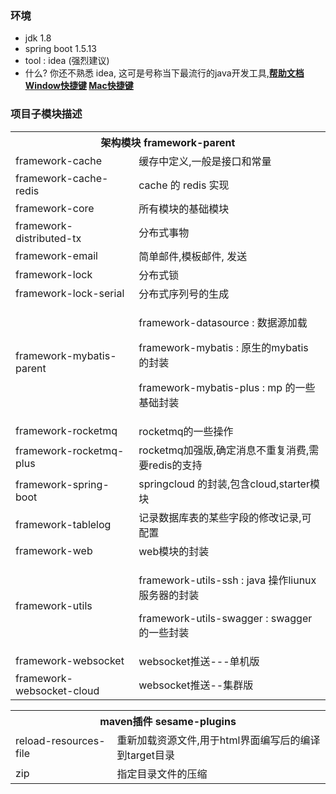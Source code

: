 ### 环境
- jdk 1.8
- spring boot 1.5.13
- tool : idea (强烈建议)
- 什么? 你还不熟悉 idea, 这可是号称当下最流行的java开发工具,**[帮助文档](https://github.com/judasn/IntelliJ-IDEA-Tutorial) [Window快捷键](https://github.com/judasn/IntelliJ-IDEA-Tutorial/blob/master/keymap-introduce.md) [Mac快捷键](https://github.com/judasn/IntelliJ-IDEA-Tutorial/blob/master/keymap-mac-introduce.md)** 

### 项目子模块描述
<table>
    <tr>
        <th colspan="2">架构模块 framework-parent</th>
    </tr>
    <tr>
        <td>framework-cache</td>
        <td>缓存中定义,一般是接口和常量</td>
    </tr>
    <tr>
        <td>framework-cache-redis</td>
        <td>cache 的 redis 实现</td>
    </tr>
    <tr>
        <td>framework-core</td>
        <td>所有模块的基础模块</td>
    </tr>
    <tr>
        <td>framework-distributed-tx</td>
        <td>分布式事物</td>
    </tr>
    <tr>
        <td>framework-email</td>
        <td>简单邮件,模板邮件, 发送</td>
    </tr>
    <tr>
        <td>framework-lock</td>
        <td>分布式锁</td>
    </tr>
    <tr>
        <td>framework-lock-serial</td>
        <td>分布式序列号的生成</td>
    </tr>
    <tr>
        <td>framework-mybatis-parent</td>
        <td>
            <p>framework-datasource : 数据源加载</p>
            <p>framework-mybatis : 原生的mybatis 的封装</p>
            <p>framework-mybatis-plus : mp 的一些基础封装</p>
        </td>
    </tr>
    <tr>
        <td>framework-rocketmq</td>
        <td>rocketmq的一些操作</td>
    </tr>
    <tr>
            <td>framework-rocketmq-plus</td>
            <td>rocketmq加强版,确定消息不重复消费,需要redis的支持</td>
        </tr>
    <tr>
        <td>framework-spring-boot</td>
        <td>springcloud 的封装,包含cloud,starter模块</td>
    </tr>
    <tr>
        <td>framework-tablelog</td>
        <td>记录数据库表的某些字段的修改记录,可配置</td>
    </tr>
    <tr>
        <td>framework-web</td>
        <td>web模块的封装</td>
    </tr>
    <tr>
        <td>framework-utils</td>
        <td>
            <p>framework-utils-ssh : java 操作liunux 服务器的封装</p>
            <p>framework-utils-swagger : swagger的一些封装</p>
        </td>
    </tr>
    <tr>
        <td>framework-websocket</td>
        <td>websocket推送---单机版</td>
    </tr>
    <tr>
        <td>framework-websocket-cloud</td>
        <td>websocket推送--集群版</td>
    </tr>
</table>

<table>
    <tr>
        <th colspan="2">maven插件 sesame-plugins</th>
    </tr>
    <tr>
        <td>reload-resources-file</td>
        <td>重新加载资源文件,用于html界面编写后的编译到target目录</td>
    </tr>
    <tr>
        <td>zip</td>
        <td>指定目录文件的压缩</td>
    </tr>
</table>
